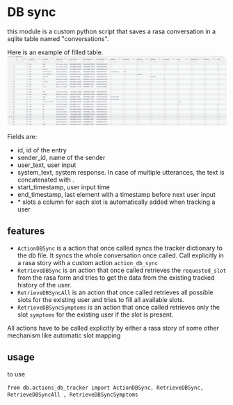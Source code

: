 # DB sync

this module is a custom python script that saves a rasa conversation in a sqlite table named "conversations".

Here is an example of filled table.
![Alt text](assets/Screenshot%202023-04-12%20at%2016.23.57.png)

Fields are:
- id, id of the entry
- sender_id, name of the sender
- user_text, user input
- system_text, system response. In case of multiple utterances, the text is concatenated with .
- start_timestamp, user input time
- end_timestamp, last element with a timestamp before next user input
- \* slots a column for each slot is automatically added when tracking a user

## features

- ``` ActionDBSync ``` is a action that once called syncs the tracker dictionary to the db file. It syncs the whole conversation once called. Call explicitly in a rasa story with a custom action `action_db_sync`
- ```RetrieveDBSync``` is an action that once called retrieves the `requested_slot` from the rasa form and tries to get the data from the existing tracked history of the user.
-  ```RetrieveDBSyncAll``` is an action that once called retrieves all possible slots for the existing user and tries to fill all available slots.
-  ```RetrieveDBSyncSymptoms``` is an action that once called retrieves only the slot `symptoms` for the existing user if the slot is present.

All actions have to be called explicitly by either a rasa story of some other mechanism like automatic slot mapping
## usage

to use

```
from db.actions_db_tracker import ActionDBSync, RetrieveDBSync, RetrieveDBSyncAll , RetrieveDBSyncSymptoms
```
